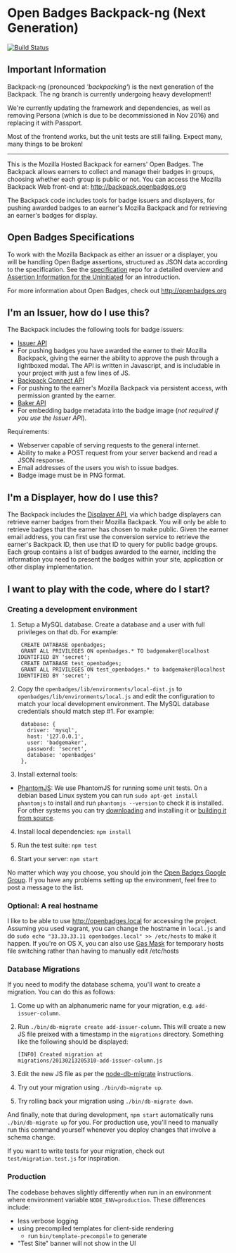 # Open Badges Backpack-ng (Next Generation)
[![Build Status](https://travis-ci.org/auralon/openbadges-backpack.png?branch=backpack-ng)](https://travis-ci.org/auralon/openbadges-backpack)

## Important Information

Backpack-ng (pronounced *'backpacking'*) is the next generation of the Backpack.  The ng branch is currently undergoing heavy development!  

We're currently updating the framework and dependencies, as well as removing Persona (which is due to be decommissioned in Nov 2016) and replacing it with Passport.

Most of the frontend works, but the unit tests are still failing. Expect many, many things to be broken!

---

This is the Mozilla Hosted Backpack for earners' Open Badges. The Backpack allows earners to collect and manage their badges in groups, choosing whether each group is public or not. You can access the Mozilla Backpack Web front-end at: http://backpack.openbadges.org

The Backpack code includes tools for badge issuers and displayers, for pushing awarded badges to an earner's Mozilla Backpack and for retrieving an earner's badges for display.

## Open Badges Specifications

To work with the Mozilla Backpack as either an issuer or a displayer, you will be handling Open Badge assertions, structured as JSON data according to the specification. See the [specification](https://github.com/mozilla/openbadges-specification) repo for a detailed overview and [Assertion Information for the Uninitiated](https://github.com/mozilla/openbadges/wiki/Assertion-Information-for-the-Uninitiated) for an introduction.

For more information about Open Badges, check out http://openbadges.org

## I'm an Issuer, how do I use this?

The Backpack includes the following tools for badge issuers:

* [Issuer API](docs/apis/issuer_api.md)
 * For pushing badges you have awarded the earner to their Mozilla Backpack, giving the earner the ability to approve the push through a lightboxed modal. The API is written in Javascript, and is includable in your project with just a few lines of JS.
* [Backpack Connect API](docs/apis/backpack_connect.md)
 * For pushing to the earner's Mozilla Backpack via persistent access, with permission granted by the earner.
* [Baker API](docs/apis/baking_api.md)
 * For embedding badge metadata into the badge image (_not required if you use the Issuer API_).

Requirements:

* Webserver capable of serving requests to the general internet.
* Ability to make a POST request from your server backend and read a JSON response.
* Email addresses of the users you wish to issue badges.
* Badge image must be in PNG format.

## I'm a Displayer, how do I use this?

The Backpack includes the [Displayer API](docs/apis/displayer_api.md), via which badge displayers can retrieve earner badges from their Mozilla Backpack. You will only be able to retrieve badges that the earner has chosen to make public. Given the earner email address, you can first use the conversion service to retrieve the earner's Backpack ID, then use that ID to query for public badge groups. Each group contains a list of badges awarded to the earner, inclding the information you need to present the badges within your site, application or other display implementation.

## I want to play with the code, where do I start?

### Creating a development environment

1. Setup a MySQL database. Create a database and a user with full privileges on
   that db. For example:

        CREATE DATABASE openbadges;
        GRANT ALL PRIVILEGES ON openbadges.* TO badgemaker@localhost IDENTIFIED BY 'secret';
        CREATE DATABASE test_openbadges;
        GRANT ALL PRIVILEGES ON test_openbadges.* to badgemaker@localhost IDENTIFIED BY 'secret';

2. Copy the `openbadges/lib/environments/local-dist.js` to
   `openbadges/lib/environments/local.js` and edit the configuration to match
   your local development environment. The MySQL database credentials should
   match step #1. For example:

        database: {
          driver: 'mysql',
          host: '127.0.0.1',
          user: 'badgemaker',
          password: 'secret',
          database: 'openbadges'
        },

3. Install external tools:
  * [PhantomJS](http://phantomjs.org): We use PhantomJS for running some unit tests. On a debian based Linux system you can run `sudo apt-get install phantomjs` to install and run `phantomjs --version` to check it is installed. For other systems you can try [downloading](http://phantomjs.org/download.html) and installing it or [building it from source](http://phantomjs.org/build.html).

4. Install local dependencies: `npm install`

5. Run the test suite: `npm test`

6. Start your server: `npm start`

No matter which way you choose, you should join the
[Open Badges Google Group](https://groups.google.com/forum/#!forum/openbadges). If
you have any problems setting up the environment, feel free to post a message to the list.

### Optional: A real hostname

I like to be able to use http://openbadges.local for accessing the
project. Assuming you used vagrant, you can change the hostname in `local.js`
and do `sudo echo "33.33.33.11 openbadges.local" >> /etc/hosts` to make it
happen. If you're on OS X, you can also use
[Gas Mask](http://code.google.com/p/gmask/) for temporary hosts file switching
rather than having to manually edit /etc/hosts

### Database Migrations

If you need to modify the database schema, you'll want to create a
migration. You can do this as follows:

1. Come up with an alphanumeric name for your migration, e.g.
   `add-issuer-column`.

2. Run `./bin/db-migrate create add-issuer-column`. This will create a new JS
   file preixed with a timestamp in the `migrations` directory.
   Something like the following should be displayed:

       [INFO] Created migration at
       migrations/20130213205310-add-issuer-column.js

3. Edit the new JS file as per the [node-db-migrate][] instructions.

4. Try out your migration using `./bin/db-migrate up`.

5. Try rolling back your migration using `./bin/db-migrate down`.

And finally, note that during development, `npm start` automatically runs
`./bin/db-migrate up` for you. For production use, you'll need to manually
run this command yourself whenever you deploy changes that involve a
schema change.

If you want to write tests for your migration, check out
`test/migration.test.js` for inspiration.

  [node-db-migrate]: https://github.com/nearinfinity/node-db-migrate#creating-migrations

### Production

The codebase behaves slightly differently when run in an environment where
environment variable `NODE_ENV=production`. These differences include:

* less verbose logging
* using precompiled templates for client-side rendering
  * run `bin/template-precompile` to generate
* "Test Site" banner will not show in the UI
